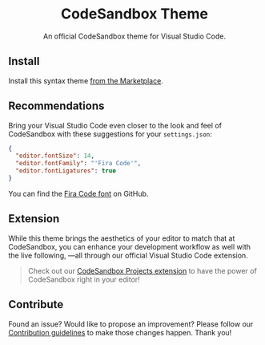 <h1 align="center">CodeSandbox Theme</h1>
<p align="center">An official CodeSandbox theme for Visual Studio Code.</p>

## Install

Install this syntax theme [from the Marketplace](https://marketplace.visualstudio.com/items?itemName=CodeSandbox-io.codesandbox-theme).

## Recommendations

Bring your Visual Studio Code even closer to the look and feel of CodeSandbox with these suggestions for your `settings.json`:

```json
{
  "editor.fontSize": 14,
  "editor.fontFamily": "'Fira Code'",
  "editor.fontLigatures": true
}
```

You can find the [Fira Code font](https://github.com/tonsky/FiraCode) on GitHub.

## Extension

While this theme brings the aesthetics of your editor to match that at CodeSandbox, you can enhance your development workflow as well with the live following, —all through our official Visual Studio Code extension.

> Check out our [CodeSandbox Projects extension](https://marketplace.visualstudio.com/items?itemName=CodeSandbox-io.codesandbox-projects) to have the power of CodeSandbox right in your editor!

## Contribute

Found an issue? Would like to propose an improvement? Please follow our [Contribution guidelines](CONTRIBUTING.md) to make those changes happen. Thank you!
